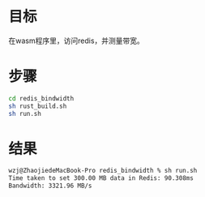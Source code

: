 # 目标
在wasm程序里，访问redis，并测量带宽。
# 步骤
```bash
cd redis_bindwidth
sh rust_build.sh
sh run.sh
```
# 结果
```bash
wzj@ZhaojiedeMacBook-Pro redis_bindwidth % sh run.sh 
Time taken to set 300.00 MB data in Redis: 90.308ms
Bandwidth: 3321.96 MB/s
```